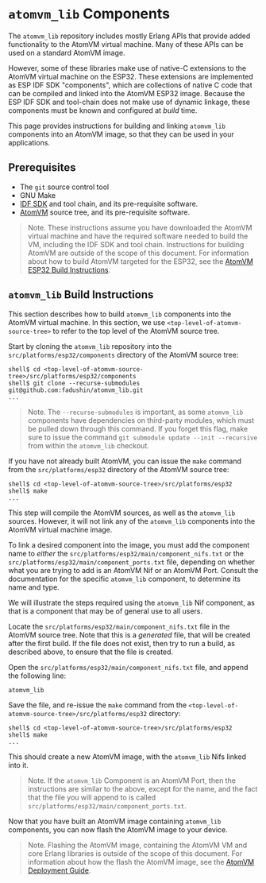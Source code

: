 # `atomvm_lib` Components

The `atomvm_lib` repository includes mostly Erlang APIs that provide added functionality to the AtomVM virtual machine.  Many of these APIs can be used on a standard AtomVM image.

However, some of these libraries make use of native-C extensions to the AtomVM virtual machine on the ESP32.  These extensions are implemented as ESP IDF SDK "components", which are collections of native C code that can be compiled and linked into the AtomVM ESP32 image.  Because the ESP IDF SDK and tool-chain does not make use of dynamic linkage, these components must be known and configured at _build_ time.

This page provides instructions for building and linking `atomvm_lib` components into an AtomVM image, so that they can be used in your applications.

## Prerequisites

* The `git` source control tool
* GNU Make
* [IDF SDK](https://docs.espressif.com/projects/esp-idf/en/release-v3.3/index.html) and tool chain, and its pre-requisite software.
* [AtomVM](https://github.com/bettio/AtomVM) source tree, and its pre-requisite software.

> Note. These instructions assume you have downloaded the AtomVM virtual machine and have the required software needed to build the VM, including the IDF SDK and tool chain.  Instructions for building AtomVM are outside of the scope of this document.  For information about how to build AtomVM targeted for the ESP32, see the [AtomVM ESP32 Build Instructions](TODO).

## `atomvm_lib` Build Instructions

This section describes how to build `atomvm_lib` components into the AtomVM virtual machine.  In this section, we use `<top-level-of-atomvm-source-tree>` to refer to the top level of the AtomVM source tree.

Start by cloning the `atomvm_lib` repository into the `src/platforms/esp32/components` directory of the AtomVM source tree:

    shell$ cd <top-level-of-atomvm-source-tree>/src/platforms/esp32/components
    shell$ git clone --recurse-submodules git@github.com:fadushin/atomvm_lib.git
    ...

> Note.  The `--recurse-submodules` is important, as some `atomvm_lib` components have dependencies on third-party modules, which must be pulled down through this command.  If you forget this flag, make sure to issue the command `git submodule update --init --recursive` from within the `atomvm_lib` checkout.

If you have not already built AtomVM, you can issue the `make` command from the `src/platforms/esp32` directory of the AtomVM source tree:

    shell$ cd <top-level-of-atomvm-source-tree>/src/platforms/esp32
    shell$ make
    ...

This step will compile the AtomVM sources, as well as the `atomvm_lib` sources.  However, it will not link any of the `atomvm_lib` components into the AtomVM virtual machine image.

To link a desired component into the image, you must add the component name to _either_ the `src/platforms/esp32/main/component_nifs.txt` or the `src/platforms/esp32/main/component_ports.txt` file, depending on whether what you are trying to add is an AtomVM Nif or an AtomVM Port.  Consult the documentation for the specific `atomvm_lib` component, to determine its name and type.

We will illustrate the steps required using the `atomvm_lib` Nif component, as that is a component that may be of general use to all users.

Locate the `src/platforms/esp32/main/component_nifs.txt` file in the AtomVM source tree.  Note that this is a _generated_ file, that will be created after the first build.  If the file does not exist, then try to run a build, as described above, to ensure that the file is created.

Open the `src/platforms/esp32/main/component_nifs.txt` file, and append the following line:

    atomvm_lib

Save the file, and re-issue the `make` command from the `<top-level-of-atomvm-source-tree>/src/platforms/esp32` directory:

    shell$ cd <top-level-of-atomvm-source-tree>/src/platforms/esp32
    shell$ make
    ...

This should create a new AtomVM image, with the `atomvm_lib` Nifs linked into it.

> Note.  If the `atomvm_lib` Component is an AtomVM Port, then the instructions are similar to the above, except for the name, and the fact that the file you will append to is called `src/platforms/esp32/main/component_ports.txt`.

Now that you have built an AtomVM image containing `atomvm_lib` components, you can now flash the AtomVM image to your device.

> Note.  Flashing the AtomVM image, containing the AtomVM VM and core Erlang libraries is outside of the scope of this document.  For information about how the flash the AtomVM image, see the [AtomVM Deployment Guide](TODO).
